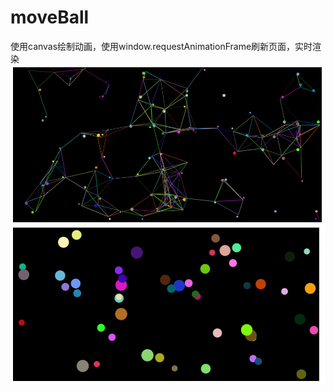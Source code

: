 # moveBall

使用canvas绘制动画，使用window.requestAnimationFrame刷新页面，实时渲染
![image](https://github.com/chancejl/moveBall/blob/master/canvas.PNG)
![image](https://github.com/chancejl/moveBall/blob/master/canvas2.PNG)
